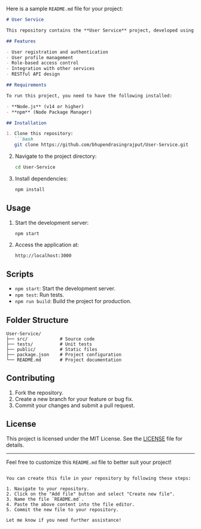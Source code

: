 Here is a sample `README.md` file for your project:

```markdown
# User Service

This repository contains the **User Service** project, developed using **JavaScript**. It is designed to manage user-related functionality within an application.

## Features

- User registration and authentication
- User profile management
- Role-based access control
- Integration with other services
- RESTful API design

## Requirements

To run this project, you need to have the following installed:

- **Node.js** (v14 or higher)
- **npm** (Node Package Manager)

## Installation

1. Clone this repository:
   ```bash
   git clone https://github.com/bhupendrasingrajput/User-Service.git
   ```

2. Navigate to the project directory:
   ```bash
   cd User-Service
   ```

3. Install dependencies:
   ```bash
   npm install
   ```

## Usage

1. Start the development server:
   ```bash
   npm start
   ```

2. Access the application at:
   ```
   http://localhost:3000
   ```

## Scripts

- `npm start`: Start the development server.
- `npm test`: Run tests.
- `npm run build`: Build the project for production.

## Folder Structure

```
User-Service/
├── src/            # Source code
├── tests/          # Unit tests
├── public/         # Static files
├── package.json    # Project configuration
└── README.md       # Project documentation
```

## Contributing

1. Fork the repository.
2. Create a new branch for your feature or bug fix.
3. Commit your changes and submit a pull request.

## License

This project is licensed under the MIT License. See the [LICENSE](LICENSE) file for details.

---

Feel free to customize this `README.md` file to better suit your project!
``` 

You can create this file in your repository by following these steps:

1. Navigate to your repository.
2. Click on the "Add file" button and select "Create new file".
3. Name the file `README.md`.
4. Paste the above content into the file editor.
5. Commit the new file to your repository.

Let me know if you need further assistance!

